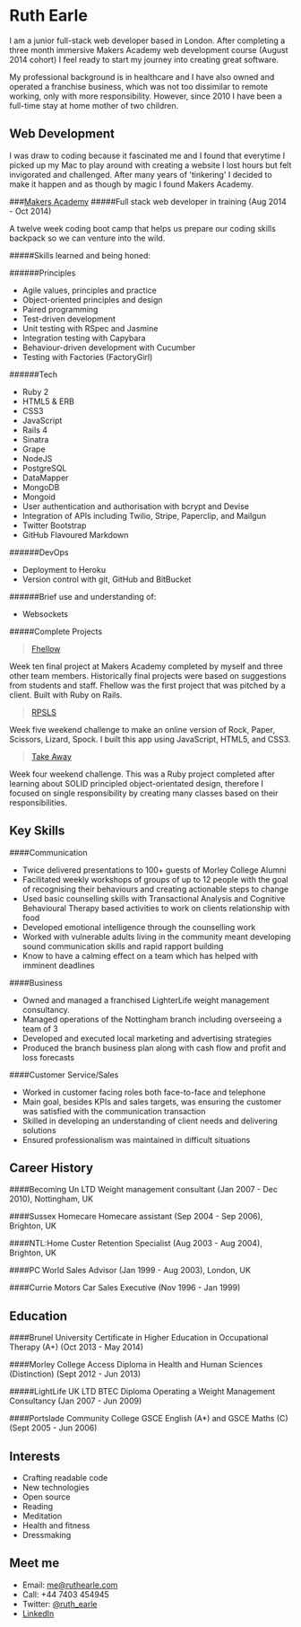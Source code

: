 Ruth Earle
==

I am a junior full-stack web developer based in London. After completing a three month immersive Makers Academy web development course (August 2014 cohort) I feel ready to start my journey into creating great software.


My professional background is in healthcare and I have also owned and operated a franchise business, which was not too dissimilar to remote working, only with more responsibility. However, since 2010 I have been a full-time stay at home mother of two children.

Web Development
----

I was draw to coding because it fascinated me and I found that everytime
I picked up my Mac to play around with creating a website I lost hours
but felt invigorated and challenged. After many years of 'tinkering'
I decided to make it happen and as though by magic I found Makers
Academy.

###[Makers Academy]
#####Full stack web developer in training (Aug 2014 - Oct 2014)

A twelve week coding boot camp that helps us prepare our coding skills
backpack so we can venture into the wild.

#####Skills learned and being honed:

######Principles
  - Agile values, principles and practice
  - Object-oriented principles and design
  - Paired programming
  - Test-driven development
  - Unit testing with RSpec and Jasmine
  - Integration testing with Capybara
  - Behaviour-driven development with Cucumber
  - Testing with Factories (FactoryGirl)
  
######Tech
  - Ruby 2
  - HTML5 & ERB
  - CSS3
  - JavaScript
  - Rails 4
  - Sinatra
  - Grape
  - NodeJS
  - PostgreSQL
  - DataMapper
  - MongoDB
  - Mongoid
  - User authentication and authorisation with bcrypt and Devise
  - Integration of APIs including Twilio, Stripe, Paperclip, and Mailgun
  - Twitter Bootstrap
  - GitHub Flavoured Markdown

 ######DevOps
  - Deployment to Heroku
  - Version control with git, GitHub and BitBucket

  ######Brief use and understanding of:
  - Websockets


#####Complete Projects


> [Fhellow]

Week ten final project at Makers Academy completed by myself and three other team members. Historically final projects were based on suggestions from students and staff. Fhellow was the first project that was pitched by a client. Built with Ruby on Rails.

> [RPSLS]

Week five weekend challenge to make an online version of Rock, Paper, Scissors, Lizard, Spock. I built this app using JavaScript, HTML5, and CSS3. 

> [Take Away]

Week four weekend challenge. This was a Ruby project completed after learning about SOLID principled object-orientated design, therefore I focused on single responsibility by creating many classes based on their responsibilities.

Key Skills
----

####Communication
- Twice delivered presentations to 100+ guests of Morley College Alumni
- Facilitated weekly workshops of groups of up to 12 people with the goal of recognising their behaviours and creating actionable steps to change
- Used basic counselling skills with Transactional Analysis and Cognitive Behavioural Therapy based activities to work on clients relationship with food
- Developed emotional intelligence through the counselling work
- Worked with vulnerable adults living in the community meant developing sound communication skills and rapid rapport building
- Know to have a calming effect on a team which has helped with imminent deadlines

####Business

- Owned and managed a franchised LighterLife weight management consultancy.
- Managed operations of the Nottingham branch including overseeing a team of 3
- Developed and executed local marketing and advertising strategies
- Produced the branch business plan along with cash flow and profit and loss forecasts

####Customer Service/Sales

- Worked in customer facing roles both face-to-face and telephone
- Main goal, besides KPIs and sales targets, was ensuring the customer was satisfied with the communication transaction
- Skilled in developing an understanding of client needs and delivering solutions
- Ensured professionalism was maintained in difficult situations



Career History
----
####Becoming Un LTD
Weight management consultant (Jan 2007 - Dec 2010),
Nottingham, UK

####Sussex Homecare
Homecare assistant (Sep 2004 - Sep 2006), Brighton, UK

####NTL:Home
Custer Retention Specialist (Aug 2003 - Aug 2004), Brighton, UK

####PC World
Sales Advisor (Jan 1999 - Aug 2003), London, UK

####Currie Motors
Car Sales Executive (Nov 1996 - Jan 1999)

Education
----
####Brunel University
Certificate in Higher Education in Occupational Therapy (A+) (Oct 2013 - May 2014)


####Morley College
Access Diploma in Health and Human Sciences (Distinction) (Sept 2012 - Jun 2013)

#####LightLife UK LTD
BTEC Diploma Operating a Weight Management Consultancy (Jan 2007 - Jun 2009)

####Portslade Community College
GSCE English (A*) and GSCE Maths (C) (Sept 2005 - Jun 2006)

Interests
----

- Crafting readable code
- New technologies
- Open source
- Reading
- Meditation
- Health and fitness
- Dressmaking

Meet me
----

- Email: me@ruthearle.com
- Call: +44 7403 454945
- Twitter: [@ruth_earle]
- [LinkedIn]

[Fhellow]:https://github.com/michballard/fhellow
[RPSLS]:https://github.com/ruthearle/rpsls_js
[Take Away]:https://github.com/ruthearle/takeaway
[Makers Academy]:www.makersacademy.com
[@ruth_earle]:https://twitter.com/ruth_earle
[LinkedIn]:uk.linkedin.com/pub/ruth-earle/98/889/8a4/
